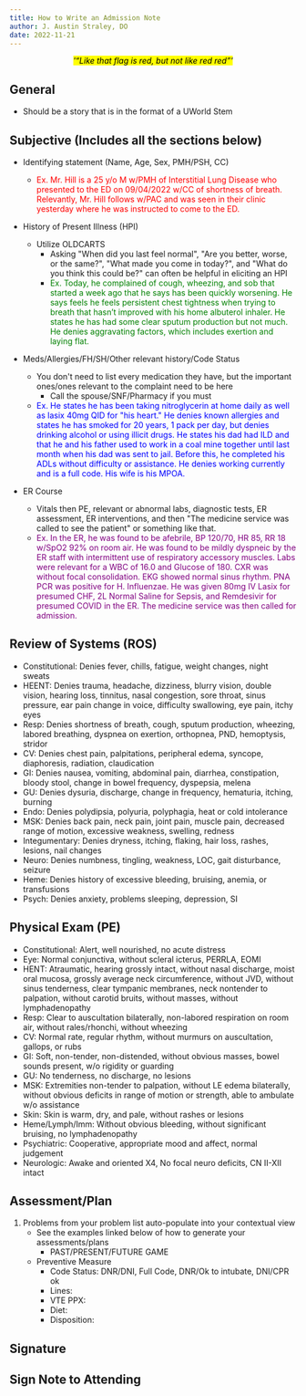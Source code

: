 ```yaml
---
title: How to Write an Admission Note
author: J. Austin Straley, DO
date: 2022-11-21
---
```


*<center><mark>'“Like that flag is red, but not like red red”'</mark></center>*

## General

- Should be a story that is in the format of a UWorld Stem

## Subjective (Includes all the sections below)

- Identifying statement (Name, Age, Sex, PMH/PSH, CC)<br>
    - <span style ="color:red;">Ex. Mr. Hill is a 25 y/o M w/PMH of Interstitial Lung Disease who presented to the ED on 09/04/2022 w/CC of shortness of breath. Relevantly, Mr. Hill follows w/PAC and was seen in their clinic yesterday where he was instructed to come to the ED.</span>

- History of Present Illness (HPI)
    - Utilize OLDCARTS
        - Asking "When did you last feel normal", "Are you better, worse, or the same?", "What made you come in today?", and "What do you think this could be?" can often be helpful in eliciting an HPI<br>
        - <span style ="color:green;">Ex. Today, he complained of cough, wheezing, and sob that started a week ago that he says has been quickly worsening. He says feels he feels persistent chest tightness when trying to breath that hasn’t improved with his home albuterol inhaler. He states he has had some clear sputum production but not much. He denies aggravating factors, which includes exertion and laying flat.</span>

- Meds/Allergies/FH/SH/Other relevant history/Code Status
    - You don't need to list every medication they have, but the important ones/ones relevant to the complaint need to be here
        - Call the spouse/SNF/Pharmacy if you must<br>
    - <span style ="color:blue;">Ex. He states he has been taking nitroglycerin at home daily as well as lasix 40mg QID for "his heart." He denies known allergies and states he has smoked for 20 years, 1 pack per day, but denies drinking alcohol or using illicit drugs. He states his dad had ILD and that he and his father used to work in a coal mine together until last month when his dad was sent to jail. Before this, he completed his ADLs without difficulty or assistance. He denies working currently and is a full code. His wife is his MPOA.</span>

- ER Course
    - Vitals then PE, relevant or abnormal labs, diagnostic tests, ER assessment, ER interventions, and then "The medicine service was called to see the patient" or something like that.<br>
    - <span style ="color:purple;">Ex. In the ER, he was found to be afebrile, BP 120/70, HR 85, RR 18 w/SpO2 92% on room air. He was found to be mildly dyspneic by the ER staff with intermittent use of respiratory accessory muscles. Labs were relevant for a WBC of 16.0 and Glucose of 180. CXR was without focal consolidation. EKG showed normal sinus rhythm. PNA PCR was positive for H. Influenzae. He was given 80mg IV Lasix for presumed CHF, 2L Normal Saline for Sepsis, and Remdesivir for presumed COVID in the ER. The medicine service was then called for admission.</span>

## Review of Systems (ROS)

- Constitutional: Denies fever, chills, fatigue, weight changes, night sweats
- HEENT: Denies trauma, headache, dizziness, blurry vision, double vision, hearing loss, tinnitus, nasal congestion, sore throat, sinus pressure, ear pain change in voice, difficulty swallowing, eye pain, itchy eyes
- Resp: Denies shortness of breath, cough, sputum production, wheezing, labored breathing, dyspnea on exertion, orthopnea, PND, hemoptysis, stridor
- CV: Denies chest pain, palpitations, peripheral edema, syncope, diaphoresis, radiation, claudication
- GI: Denies nausea, vomiting, abdominal pain, diarrhea, constipation, bloody stool, change in bowel frequency, dyspepsia, melena
- GU: Denies dysuria, discharge, change in frequency, hematuria, itching, burning
- Endo: Denies polydipsia, polyuria, polyphagia, heat or cold intolerance
- MSK: Denies back pain, neck pain, joint pain, muscle pain, decreased range of motion, excessive weakness, swelling, redness
- Integumentary: Denies dryness, itching, flaking, hair loss, rashes, lesions, nail changes
- Neuro: Denies numbness, tingling, weakness, LOC, gait disturbance, seizure
- Heme: Denies history of excessive bleeding, bruising, anemia, or transfusions
- Psych: Denies anxiety, problems sleeping, depression, SI
  
## Physical Exam (PE)

- Constitutional: Alert, well nourished, no acute distress
- Eye: Normal conjunctiva, without scleral icterus, PERRLA, EOMI
- HENT: Atraumatic, hearing grossly intact, without nasal discharge, moist oral mucosa, grossly average neck circumference, without JVD, without sinus tenderness, clear tympanic membranes, neck nontender to palpation, without carotid bruits, without masses, without lymphadenopathy
- Resp: Clear to auscultation bilaterally, non-labored respiration on room air, without rales/rhonchi, without wheezing
- CV: Normal rate, regular rhythm, without murmurs on auscultation, gallops, or rubs
- GI: Soft, non-tender, non-distended, without obvious masses, bowel sounds present, w/o rigidity or guarding
- GU: No tenderness, no discharge, no lesions
- MSK: Extremities non-tender to palpation, without LE edema bilaterally, without obvious deficits in range of motion or strength, able to ambulate w/o assistance
- Skin: Skin is warm, dry, and pale, without rashes or lesions
- Heme/Lymph/Imm: Without obvious bleeding, without significant bruising, no lymphadenopathy
- Psychiatric: Cooperative, appropriate mood and affect, normal judgement
- Neurologic: Awake and oriented X4, No focal neuro deficits, CN II-XII intact
  
## Assessment/Plan

1. Problems from your problem list auto-populate into your contextual view
    - See the examples linked below of how to generate your assessments/plans
        - PAST/PRESENT/FUTURE GAME
    - Preventive Measure
        - Code Status: DNR/DNI, Full Code, DNR/Ok to intubate, DNI/CPR ok
        - Lines:
        - VTE PPX:
        - Diet:
        - Disposition:

## Signature

## Sign Note to Attending
